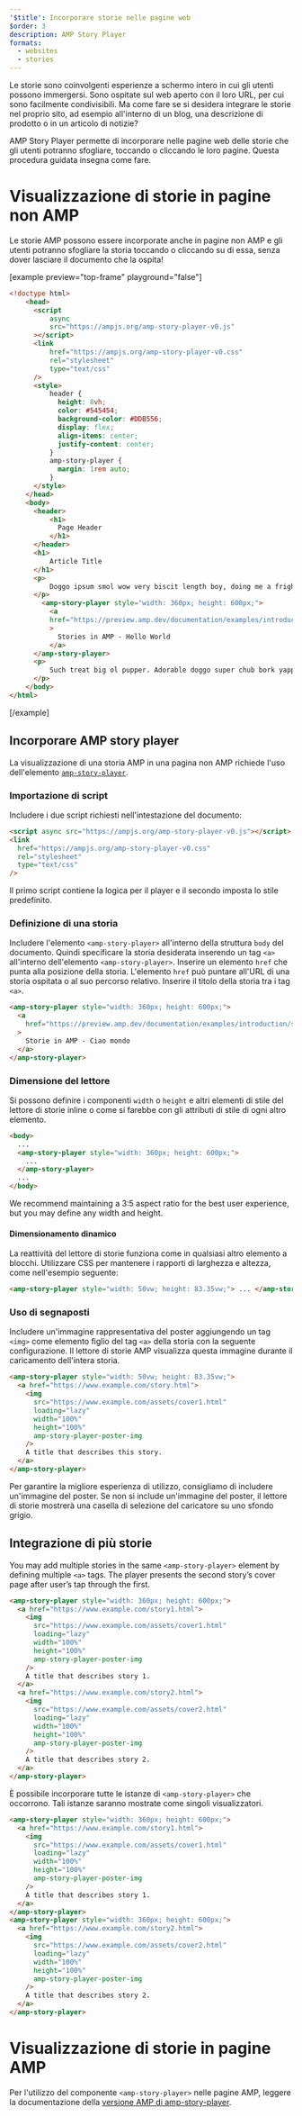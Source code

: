 ```yaml
---
'$title': Incorporare storie nelle pagine web
$order: 3
description: AMP Story Player
formats:
  - websites
  - stories
---
```


Le storie sono coinvolgenti esperienze a schermo intero in cui gli utenti possono immergersi. Sono ospitate sul web aperto con il loro URL, per cui sono facilmente condivisibili. Ma come fare se si desidera integrare le storie nel proprio sito, ad esempio all'interno di un blog, una descrizione di prodotto o in un articolo di notizie?

AMP Story Player permette di incorporare nelle pagine web delle storie che gli utenti potranno sfogliare, toccando o cliccando le loro pagine. Questa procedura guidata insegna come fare.

# Visualizzazione di storie in pagine non AMP

Le storie AMP possono essere incorporate anche in pagine non AMP e gli utenti potranno sfogliare la storia toccando o cliccando su di essa, senza dover lasciare il documento che la ospita!

[example preview="top-frame" playground="false"]

```html
<!doctype html>
    <head>
      <script
          async
          src="https://ampjs.org/amp-story-player-v0.js"
      ></script>
      <link
          href="https://ampjs.org/amp-story-player-v0.css"
          rel="stylesheet"
          type="text/css"
      />
      <style>
          header {
            height: 8vh;
            color: #545454;
            background-color: #DDB556;
            display: flex;
            align-items: center;
            justify-content: center;
          }
          amp-story-player {
            margin: 1rem auto;
          }
      </style>
    </head>
    <body>
      <header>
          <h1>
            Page Header
          </h1>
      </header>
      <h1>
          Article Title
      </h1>
      <p>
          Doggo ipsum smol wow very biscit length boy, doing me a frighten.  Borking doggo doggo heckin dat tungg tho, heckin good boys. Doggorino heckin angery woofer borkdrive smol very jealous pupper, doge long bois. Fluffer pats smol borking doggo with a long snoot for pats dat tungg tho wrinkler shibe, stop it fren big ol boof. Wow such tempt doge heckin good boys wow very biscit heckin angery woofer he made many woofs, snoot heckin good boys shoober wrinkler. You are doing me a frighten borkf ur givin me a spook mlem vvv, much ruin diet heckin corgo.
      </p>
        <amp-story-player style="width: 360px; height: 600px;">
          <a
          href="https://preview.amp.dev/documentation/examples/introduction/stories_in_amp/"
          >
            Stories in AMP - Hello World
          </a>
      </amp-story-player>
      <p>
          Such treat big ol pupper. Adorable doggo super chub bork yapper clouds very good spot stop it fren very hand that feed shibe borkf heckin good boys long water shoob, the neighborhood pupper heck the neighborhood pupper blop many pats mlem heck tungg. noodle horse. Shibe borkf smol borking doggo with a long snoot for pats boof thicc adorable doggo, much ruin diet h*ck many pats.
      </p>
    </body>
</html>
```

[/example]

## Incorporare AMP story player

La visualizzazione di una storia AMP in una pagina non AMP richiede l'uso dell'elemento [`amp-story-player`](https://github.com/ampproject/amphtml/blob/main/docs/spec/amp-story-player.md).

### Importazione di script

Includere i due script richiesti nell'intestazione del documento:

```html
<script async src="https://ampjs.org/amp-story-player-v0.js"></script>
<link
  href="https://ampjs.org/amp-story-player-v0.css"
  rel="stylesheet"
  type="text/css"
/>
```

Il primo script contiene la logica per il player e il secondo imposta lo stile predefinito.

### Definizione di una storia

Includere l'elemento `<amp-story-player>` all'interno della struttura `body` del documento. Quindi specificare la storia desiderata inserendo un tag `<a>` all'interno dell'elemento `<amp-story-player>`. Inserire un elemento `href` che punta alla posizione della storia. L'elemento `href` può puntare all'URL di una storia ospitata o al suo percorso relativo. Inserire il titolo della storia tra i tag `<a>`.

```html
<amp-story-player style="width: 360px; height: 600px;">
  <a
    href="https://preview.amp.dev/documentation/examples/introduction/stories_in_amp/"
  >
    Storie in AMP - Ciao mondo
  </a>
</amp-story-player>
```

### Dimensione del lettore

Si possono definire i componenti `width` o `height` e altri elementi di stile del lettore di storie inline o come si farebbe con gli attributi di stile di ogni altro elemento.

```html
<body>
  ...
  <amp-story-player style="width: 360px; height: 600px;">
    ...
  </amp-story-player>
  ...
</body>
```

We recommend maintaining a 3:5 aspect ratio for the best user experience, but you may define any width and height.

#### Dimensionamento dinamico

La reattività del lettore di storie funziona come in qualsiasi altro elemento a blocchi. Utilizzare CSS per mantenere i rapporti di larghezza e altezza, come nell'esempio seguente:

```html
<amp-story-player style="width: 50vw; height: 83.35vw;"> ... </amp-story-player>
```

### Uso di segnaposti

Includere un'immagine rappresentativa del poster aggiungendo un tag `<img>` come elemento figlio del tag `<a>` della storia con la seguente configurazione. Il lettore di storie AMP visualizza questa immagine durante il caricamento dell'intera storia.

```html
<amp-story-player style="width: 50vw; height: 83.35vw;">
  <a href="https://www.example.com/story.html">
    <img
      src="https://www.example.com/assets/cover1.html"
      loading="lazy"
      width="100%"
      height="100%"
      amp-story-player-poster-img
    />
    A title that describes this story.
  </a>
</amp-story-player>
```

Per garantire la migliore esperienza di utilizzo, consigliamo di includere un'immagine del poster. Se non si include un'immagine del poster, il lettore di storie mostrerà una casella di selezione del caricatore su uno sfondo grigio.

## Integrazione di più storie

You may add multiple stories in the same `<amp-story-player>` element by defining multiple `<a>` tags. The player presents the second story’s cover page after user’s tap through the first.

```html
<amp-story-player style="width: 360px; height: 600px;">
  <a href="https://www.example.com/story1.html">
    <img
      src="https://www.example.com/assets/cover1.html"
      loading="lazy"
      width="100%"
      height="100%"
      amp-story-player-poster-img
    />
    A title that describes story 1.
  </a>
  <a href="https://www.example.com/story2.html">
    <img
      src="https://www.example.com/assets/cover2.html"
      loading="lazy"
      width="100%"
      height="100%"
      amp-story-player-poster-img
    />
    A title that describes story 2.
  </a>
</amp-story-player>
```

È possibile incorporare tutte le istanze di `<amp-story-player>` che occorrono. Tali istanze saranno mostrate come singoli visualizzatori.

```html
<amp-story-player style="width: 360px; height: 600px;">
  <a href="https://www.example.com/story1.html">
    <img
      src="https://www.example.com/assets/cover1.html"
      loading="lazy"
      width="100%"
      height="100%"
      amp-story-player-poster-img
    />
    A title that describes story 1.
  </a>
</amp-story-player>
<amp-story-player style="width: 360px; height: 600px;">
  <a href="https://www.example.com/story2.html">
    <img
      src="https://www.example.com/assets/cover2.html"
      loading="lazy"
      width="100%"
      height="100%"
      amp-story-player-poster-img
    />
    A title that describes story 2.
  </a>
</amp-story-player>
```

# Visualizzazione di storie in pagine AMP

Per l'utilizzo del componente `<amp-story-player>` nelle pagine AMP, leggere la documentazione della [versione AMP di amp-story-player](https://amp.dev/documentation/components/amp-story-player/?format=stories).
